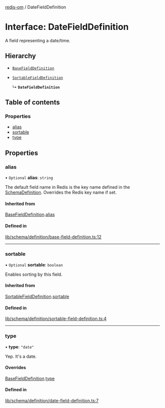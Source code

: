 [redis-om](../README.md) / DateFieldDefinition

# Interface: DateFieldDefinition

A field representing a date/time.

## Hierarchy

- [`BaseFieldDefinition`](BaseFieldDefinition.md)

- [`SortableFieldDefinition`](SortableFieldDefinition.md)

  ↳ **`DateFieldDefinition`**

## Table of contents

### Properties

- [alias](DateFieldDefinition.md#alias)
- [sortable](DateFieldDefinition.md#sortable)
- [type](DateFieldDefinition.md#type)

## Properties

### alias

• `Optional` **alias**: `string`

The default field name in Redis is the key name defined in the
[SchemaDefinition](../README.md#schemadefinition). Overrides the Redis key name if set.

#### Inherited from

[BaseFieldDefinition](BaseFieldDefinition.md).[alias](BaseFieldDefinition.md#alias)

#### Defined in

[lib/schema/definition/base-field-definition.ts:12](https://github.com/redis/redis-om-node/blob/9268f6d/lib/schema/definition/base-field-definition.ts#L12)

___

### sortable

• `Optional` **sortable**: `boolean`

Enables sorting by this field.

#### Inherited from

[SortableFieldDefinition](SortableFieldDefinition.md).[sortable](SortableFieldDefinition.md#sortable)

#### Defined in

[lib/schema/definition/sortable-field-definition.ts:4](https://github.com/redis/redis-om-node/blob/9268f6d/lib/schema/definition/sortable-field-definition.ts#L4)

___

### type

• **type**: ``"date"``

Yep. It's a date.

#### Overrides

[BaseFieldDefinition](BaseFieldDefinition.md).[type](BaseFieldDefinition.md#type)

#### Defined in

[lib/schema/definition/date-field-definition.ts:7](https://github.com/redis/redis-om-node/blob/9268f6d/lib/schema/definition/date-field-definition.ts#L7)
